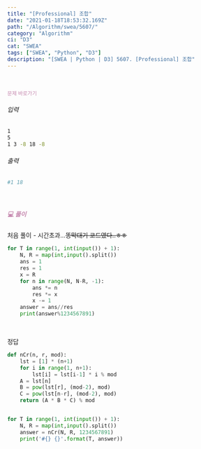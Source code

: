 ```yaml
---
title: "[Professional] 조합"
date: "2021-01-18T18:53:32.169Z"
path: "/Algorithm/swea/5607/"
category: "Algorithm"
ci: "D3"
cat: "SWEA"
tags: ["SWEA", "Python", "D3"]
description: "[SWEA | Python | D3] 5607. [Professional] 조합"
---
```


<br />

<a href="https://swexpertacademy.com/main/code/problem/problemDetail.do?contestProbId=AWXGKdbqczEDFAUo&categoryId=AWXGKdbqczEDFAUo&categoryType=CODE" style="color:#C587AE;text-decoration:none;"><small>문제 바로가기</small></a>

###### 입력

```sh
1
5
1 3 -8 18 -8
```

###### 출력

```sh
#1 18
```

<br />

##### <h5 style="color:#C587AE;">💻 풀이</h5>

처음 풀이 - 시간초과...~~똥막대기 코드였다..ㅎㅎ~~

```python
for T in range(1, int(input()) + 1):
    N, R = map(int,input().split())
    ans = 1
    res = 1
    x = R
    for n in range(N, N-R, -1):
        ans *= n
        res *= x
        x -= 1
    answer = ans//res
    print(answer%1234567891)
```

<br />

정답

```python
def nCr(n, r, mod):
    lst = [1] * (n+1)
    for i in range(1, n+1):
        lst[i] = lst[i-1] * i % mod
    A = lst[n]
    B = pow(lst[r], (mod-2), mod)
    C = pow(lst[n-r], (mod-2), mod)
    return (A * B * C) % mod


for T in range(1, int(input()) + 1):
    N, R = map(int,input().split())
    answer = nCr(N, R, 1234567891)
    print('#{} {}'.format(T, answer))
```


